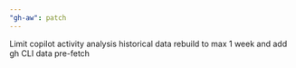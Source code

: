 ```yaml
---
"gh-aw": patch
---
```


Limit copilot activity analysis historical data rebuild to max 1 week and add gh CLI data pre-fetch
